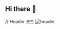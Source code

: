 ## Hi there 👋
// Header 코드
![header](https://capsule-render.vercel.app/api?type=venom&color=azure&height=300&section=header&text=Bienvenido%20a%20mi%20Github%20%F0%9F%A4%97)

<!--
**emilianolee/emilianolee** is a ✨ _special_ ✨ repository because its `README.md` (this file) appears on your GitHub profile.

Here are some ideas to get you started:

- 🔭 I’m currently working on ...
- 🌱 I’m currently learning ...
- 👯 I’m looking to collaborate on ...
- 🤔 I’m looking for help with ...
- 💬 Ask me about ...
- 📫 How to reach me: ...
- 😄 Pronouns: ...
- ⚡ Fun fact: ...
-->
